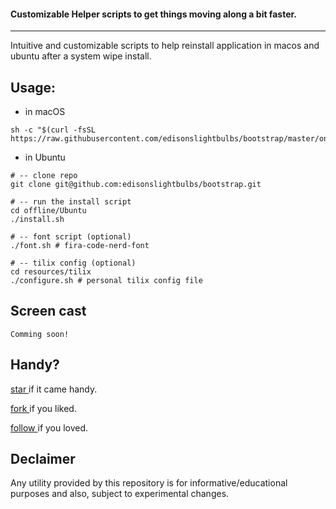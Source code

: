 #### Customizable Helper scripts to get things moving along a bit faster.

---

Intuitive and customizable scripts to help reinstall application in macos and ubuntu after a system wipe install.

## Usage:

* in macOS
```
sh -c "$(curl -fsSL https://raw.githubusercontent.com/edisonslightbulbs/bootstrap/master/online/macOS/install.command)"
```

* in Ubuntu 
```
# -- clone repo
git clone git@github.com:edisonslightbulbs/bootstrap.git

# -- run the install script
cd offline/Ubuntu
./install.sh

# -- font script (optional)
./font.sh # fira-code-nerd-font

# -- tilix config (optional)
cd resources/tilix
./configure.sh # personal tilix config file
```

## Screen cast
`Comming soon!`

## Handy?
[ star ](https://github.com/edisonslightbulbs/bootstrap/star) if it came handy.

[ fork ](https://github.com/edisonslightbulbs/bootstrap/fork) if you liked.

[ follow ](https://github.com/edisonslightbulbs/bootstrap/subscription) if you loved.

## Declaimer
Any utility provided by this repository is for informative/educational purposes and also, subject to experimental changes.

